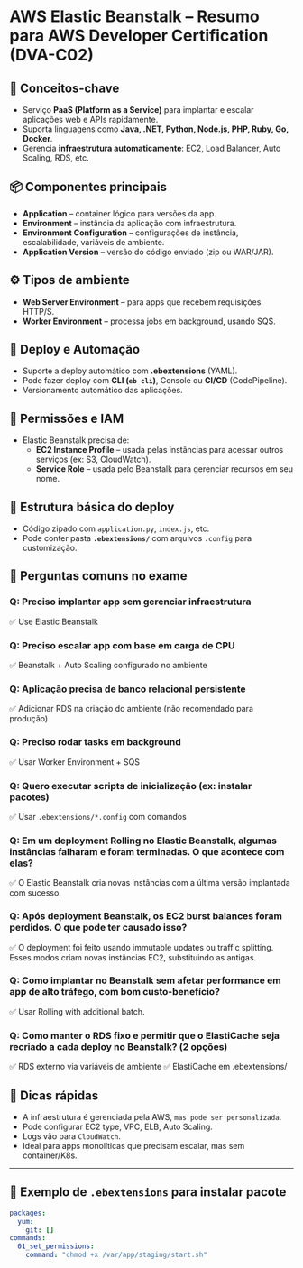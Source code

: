# AWS Elastic Beanstalk – Resumo para AWS Developer Certification (DVA-C02)

## 🧠 Conceitos-chave
- Serviço **PaaS (Platform as a Service)** para implantar e escalar aplicações web e APIs rapidamente.
- Suporta linguagens como **Java, .NET, Python, Node.js, PHP, Ruby, Go, Docker**.
- Gerencia **infraestrutura automaticamente**: EC2, Load Balancer, Auto Scaling, RDS, etc.

## 📦 Componentes principais
- **Application** – container lógico para versões da app.
- **Environment** – instância da aplicação com infraestrutura.
- **Environment Configuration** – configurações de instância, escalabilidade, variáveis de ambiente.
- **Application Version** – versão do código enviado (zip ou WAR/JAR).

## ⚙️ Tipos de ambiente
- **Web Server Environment** – para apps que recebem requisições HTTP/S.
- **Worker Environment** – processa jobs em background, usando SQS.

## 🧰 Deploy e Automação
- Suporte a deploy automático com **.ebextensions** (YAML).
- Pode fazer deploy com **CLI (`eb cli`)**, Console ou **CI/CD** (CodePipeline).
- Versionamento automático das aplicações.

## 🔐 Permissões e IAM
- Elastic Beanstalk precisa de:
  - **EC2 Instance Profile** – usada pelas instâncias para acessar outros serviços (ex: S3, CloudWatch).
  - **Service Role** – usada pelo Beanstalk para gerenciar recursos em seu nome.

## 📁 Estrutura básica do deploy
- Código zipado com `application.py`, `index.js`, etc.
- Pode conter pasta **`.ebextensions/`** com arquivos `.config` para customização.

## 🧪 Perguntas comuns no exame

### Q: Preciso implantar app sem gerenciar infraestrutura
✅ Use Elastic Beanstalk

### Q: Preciso escalar app com base em carga de CPU
✅ Beanstalk + Auto Scaling configurado no ambiente

### Q: Aplicação precisa de banco relacional persistente
✅ Adicionar RDS na criação do ambiente (não recomendado para produção)

### Q: Preciso rodar tasks em background
✅ Usar Worker Environment + SQS

### Q: Quero executar scripts de inicialização (ex: instalar pacotes)
✅ Usar `.ebextensions/*.config` com comandos

### Q: Em um deployment Rolling no Elastic Beanstalk, algumas instâncias falharam e foram terminadas. O que acontece com elas?
✅ O Elastic Beanstalk cria novas instâncias com a última versão implantada com sucesso.

### Q: Após deployment Beanstalk, os EC2 burst balances foram perdidos. O que pode ter causado isso?
✅ O deployment foi feito usando immutable updates ou traffic splitting. Esses modos criam novas instâncias EC2, substituindo as antigas. 

### Q: Como implantar no Beanstalk sem afetar performance em app de alto tráfego, com bom custo-benefício?
✅ Usar Rolling with additional batch.

### Q: Como manter o RDS fixo e permitir que o ElastiCache seja recriado a cada deploy no Beanstalk? (2 opções)
✅ RDS externo via variáveis de ambiente
✅ ElastiCache em .ebextensions/

## 📌 Dicas rápidas
- A infraestrutura é gerenciada pela AWS, `mas pode ser personalizada`.
- Pode configurar EC2 type, VPC, ELB, Auto Scaling.
- Logs vão para `CloudWatch`.
- Ideal para apps monolíticas que precisam escalar, mas sem container/K8s.

---

## 🧪 Exemplo de `.ebextensions` para instalar pacote
```yaml
packages:
  yum:
    git: []
commands:
  01_set_permissions:
    command: "chmod +x /var/app/staging/start.sh"
